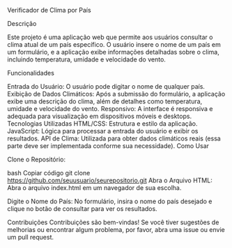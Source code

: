 Verificador de Clima por País

Descrição

Este projeto é uma aplicação web que permite aos usuários consultar o clima atual de um país específico. O usuário insere o nome de um país em um formulário, e a aplicação exibe informações detalhadas sobre o clima, incluindo temperatura, umidade e velocidade do vento.

Funcionalidades

Entrada do Usuário: O usuário pode digitar o nome de qualquer país.
Exibição de Dados Climáticos: Após a submissão do formulário, a aplicação exibe uma descrição do clima, além de detalhes como temperatura, umidade e velocidade do vento.
Responsivo: A interface é responsiva e adequada para visualização em dispositivos móveis e desktops.
Tecnologias Utilizadas
HTML/CSS: Estrutura e estilo da aplicação.
JavaScript: Lógica para processar a entrada do usuário e exibir os resultados.
API de Clima: Utilizada para obter dados climáticos reais (essa parte deve ser implementada conforme sua necessidade).
Como Usar

Clone o Repositório:

bash
Copiar código
git clone https://github.com/seuusuario/seurepositorio.git
Abra o Arquivo HTML: Abra o arquivo index.html em um navegador de sua escolha.

Digite o Nome do País: No formulário, insira o nome do país desejado e clique no botão de consultar para ver os resultados.

Contribuições
Contribuições são bem-vindas! Se você tiver sugestões de melhorias ou encontrar algum problema, por favor, abra uma issue ou envie um pull request.
